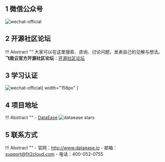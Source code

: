 ## 1 微信公众号

![wechat-official](img/wechat-official.jpg)

## 2 开源社区论坛

!!! Abstract ""
    大家可以在这里搜索、咨询、讨论问题，发表自己的见解与想法。  
    **飞致云官方开源社区论坛**：[开源社区论坛](https://bbs.fit2cloud.com/c/de/6)

## 3 学习认证

![wechat-official](img/wechat-official2.jpg){ width="156px" }

## 4 项目地址

!!! Abstract ""
    - [DataEase][dataease] ![dataease stars][dataease stars]

## 5 联系方式

!!! Abstract ""
    - 官网：http://www.dataease.io
    - 邮箱：support@fit2cloud.com
    - 电话：400-052-0755


[dataease]: https://github.com/dataease/dataease
[dataease stars]: https://img.shields.io/github/stars/dataease/dataease.svg